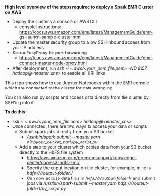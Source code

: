 **High level overview of the steps required to deploy a Spark EMR Cluster on AWS**

* Deploy the cluster via console or AWS CLI
  * console instructions: <https://docs.aws.amazon.com/emr/latest/ManagementGuide/emr-gs-launch-sample-cluster.html>
* Update the master security group to allow SSH inbound access from your IP address
* Set up FoxyProxy for port forwarding
  * https://docs.aws.amazon.com/emr/latest/ManagementGuide/emr-connect-master-node-proxy.html
* After deployment, run *ssh -i ~.aws/<your_pem_file.pem> -ND 8157 hadoop@<master_dns>* to enable all URI links


This repo shows how to use Jupyter Notebooks within the EMR console which are connected to the cluster for data wrangling.

You can also run py scripts and access data directly from the cluster by SSH'ing into it.

**To do this :**

* *ssh -i ~.aws/<your_pem_file.pem> hadoop@<master_dns>*
* Once connected, there are two ways to access your data or scripts
  * Submit spark jobs directly from your S3 bucket
    * */usr/bin/spark-submit --master yarn s3://your_bucket_path/py_script.py*
  * Add a step to your cluster which copies data from your S3 bucket directly to the HDFS file system
    * <https://aws.amazon.com/premiumsupport/knowledge-center/copy-s3-hdfs-emr/>
    * Specify the ouput location on the cluster, for example, mine is *hdfs:////output-folder1/*
    * Can now access data files in *hdfs:////output-folder1/* and submit jobs via */usr/bin/spark-submit --master yarn hdfs:////output-folder1/py_script.py*
